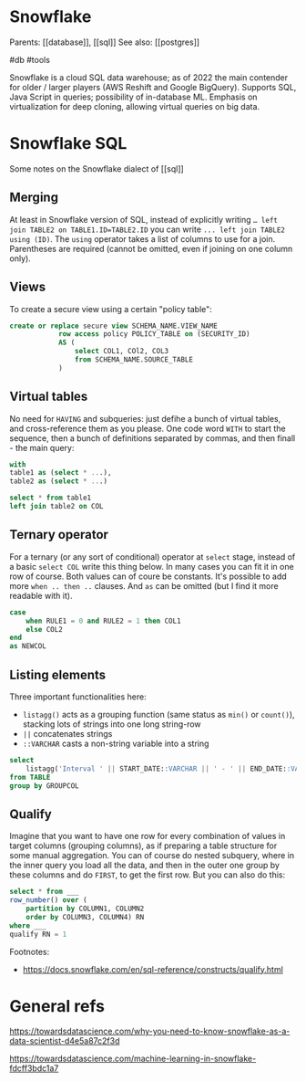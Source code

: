 # Snowflake

Parents: [[database]], [[sql]]
See also: [[postgres]]

#db #tools


Snowflake is a cloud SQL data warehouse; as of 2022 the main contender for older / larger players (AWS Reshift and Google BigQuery). Supports SQL, Java Script in queries; possibility of in-database ML. Emphasis on virtualization for deep cloning, allowing virtual queries on big data. 

# Snowflake SQL

Some notes on the Snowflake dialect of [[sql]]

## Merging

At least in Snowflake version of SQL, instead of explicitly writing `… left join TABLE2 on TABLE1.ID=TABLE2.ID` you can write `... left join TABLE2 using (ID)`. The `using` operator takes a list of columns to use for a join. Parentheses are required (cannot be omitted, even if joining on one column only).

## Views

To create a secure view using a certain "policy table":
```sql
create or replace secure view SCHEMA_NAME.VIEW_NAME
            row access policy POLICY_TABLE on (SECURITY_ID)
            AS (
                select COL1, COl2, COL3
                from SCHEMA_NAME.SOURCE_TABLE
            )
```

## Virtual tables

No need for `HAVING` and subqueries: just defihe a bunch of virtual tables, and cross-reference them as you please. One code word `WITH` to start the sequence, then a bunch of definitions separated by commas, and then finall - the main query:

```sql
with
table1 as (select * ...),
table2 as (select * ...)

select * from table1
left join table2 on COL
```

## Ternary operator

For a ternary (or any sort of conditional) operator at `select` stage, instead of a basic `select COL` write this thing below. In many cases you can fit it in one row of course. Both values can of coure be constants. It's possible to add more `when .. then ..` clauses. And `as` can be omitted (but I find it more readable with it).

```sql
case 
    when RULE1 = 0 and RULE2 = 1 then COL1
    else COL2
end
as NEWCOL
```

## Listing elements

Three important functionalities here:
* `listagg()` acts as a grouping function (same status as `min()` or `count()`), stacking lots of strings into one long string-row
* `||` concatenates strings
* `::VARCHAR` casts a non-string variable into a string

```sql
select
    listagg('Interval ' || START_DATE::VARCHAR || ' - ' || END_DATE::VARCHAR, ',') as NEWCOL
from TABLE
group by GROUPCOL
```

## Qualify

Imagine that you want to have one row for every combination of values in target columns (grouping columns), as if preparing a table structure for some manual aggregation. You can of course do nested subquery, where in the inner query you load all the data, and then in the outer one group by these columns and do `FIRST`, to get the first row. But you can also do this:

```sql
select * from ___
row_number() over (
    partition by COLUMN1, COLUMN2 
    order by COLUMN3, COLUMN4) RN
where ___
qualify RN = 1
```

Footnotes:
* https://docs.snowflake.com/en/sql-reference/constructs/qualify.html

# General refs

 https://towardsdatascience.com/why-you-need-to-know-snowflake-as-a-data-scientist-d4e5a87c2f3d

https://towardsdatascience.com/machine-learning-in-snowflake-fdcff3bdc1a7
